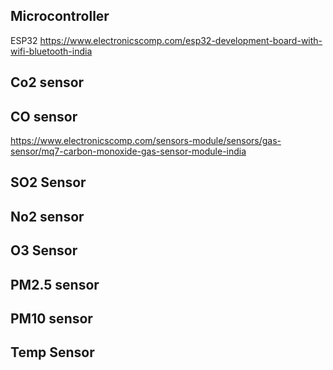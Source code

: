 ## Microcontroller
ESP32
https://www.electronicscomp.com/esp32-development-board-with-wifi-bluetooth-india

## Co2 sensor

## CO sensor
https://www.electronicscomp.com/sensors-module/sensors/gas-sensor/mq7-carbon-monoxide-gas-sensor-module-india

## SO2 Sensor 

## No2 sensor

## O3 Sensor 

## PM2.5 sensor

## PM10 sensor

## Temp Sensor

